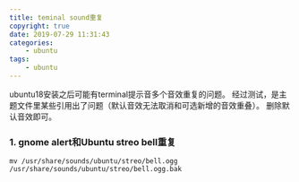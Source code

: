 ```yaml
---
title: teminal sound重复
copyright: true
date: 2019-07-29 11:31:43
categories:
    - ubuntu
tags:
    - ubuntu
---
```

ubuntu18安装之后可能有terminal提示音多个音效重复的问题。
经过测试，是主题文件里某些引用出了问题（默认音效无法取消和可选新增的音效重叠）。
删除默认音效即可。

<!-- more -->

### **1. gnome alert和Ubuntu streo bell重复**

`mv /usr/share/sounds/ubuntu/streo/bell.ogg /usr/share/sounds/ubuntu/streo/bell.ogg.bak`
